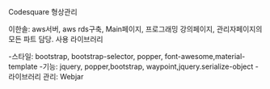 Codesquare 형상관리

이한솔: aws서버, aws rds구축, Main페이지, 프로그래밍 강의페이지, 관리자페이지의 모든 파트 담당. 
사용 라이브러리



-스타일: bootstrap, bootstrap-selector, popper, font-awesome,material-template
-기능: jquery, popper,bootstrap, waypoint,jquery.serialize-object
-라이브러리 관리: Webjar
